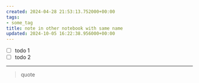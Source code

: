 ```yaml
---
created: 2024-04-28 21:53:13.752000+00:00
tags:
- some_tag
title: note in other notebook with same name
updated: 2024-10-05 16:22:38.956000+00:00
---
```


- [ ] todo 1
- [ ] todo 2

------------------------------------------------------------------------

> quote